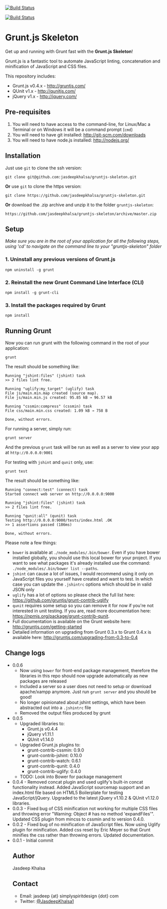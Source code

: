 [![Build Status](https://codeship.com/projects/af7538b0-c46f-0132-b02a-46867e328226/status?branch=master)](https://codeship.com/projects/74124)

[![Build Status](https://travis-ci.org/xuey90/gruntjs-skeleton.svg?branch=branch)](https://travis-ci.org/xuey90/gruntjs-skeleton) 

# Grunt.js Skeleton #

Get up and running with Grunt fast with the **Grunt.js Skeleton**!

Grunt.js is a fantastic tool to automate JavaScript linting, concatenation and minification of JavaScript and CSS files.

This repository includes:
* Grunt.js v0.4.x - http://gruntjs.com/
* QUnit v1.x - http://qunitjs.com/
* jQuery v1.x - http://jquery.com/

## Pre-requisites ##
1. You will need to have access to the command-line, for Linux/Mac a Terminal or on Windows it will be a command prompt (`cmd`)
2. You will need to have git installed: http://git-scm.com/downloads
3. You will need to have node.js installed: http://nodejs.org/

## Installation ##
Just use `git` to clone the ssh version:

    git clone git@github.com:jasdeepkhalsa/gruntjs-skeleton.git

**Or** use `git` to clone the https version:

	git clone https://github.com/jasdeepkhalsa/gruntjs-skeleton.git

**Or** download the .zip archive and unzip it to the folder `gruntjs-skeleton`:

	https://github.com/jasdeepkhalsa/gruntjs-skeleton/archive/master.zip

## Setup ##
_Make sure you are in the root of your application for all the following steps, using 'cd' to navigate on the command line to your "gruntjs-skeleton" folder_

### 1. Uninstall any previous versions of Grunt.js ###

`npm uninstall -g grunt`

### 2. Reinstall the new Grunt Command Line Interface (CLI) ###

`npm install -g grunt-cli`

### 3. Install the packages required by Grunt ###

`npm install`

## Running Grunt ##

Now you can run grunt with the following command in the root of your application:

`grunt`

The result should be something like:

	Running "jshint:files" (jshint) task
	>> 2 files lint free.

	Running "uglify:my_target" (uglify) task
	File js/main.min.map created (source map).
	File js/main.min.js created: 95.85 kB → 96.57 kB

	Running "cssmin:compress" (cssmin) task
	File css/main.min.css created: 1.09 kB → 758 B

	Done, without errors.

For running a server, simply run:

`grunt server`

And the previous `grunt` task will be run as well as a server to view your app at `http://0.0.0.0:9001`

For testing with `jshint` and `qunit` only, use:

`grunt test`

The result should be something like:

    Running "connect:test" (connect) task
    Started connect web server on http://0.0.0.0:9000

    Running "jshint:files" (jshint) task
    >> 2 files lint free.

    Running "qunit:all" (qunit) task
    Testing http://0.0.0.0:9000/tests/index.html .OK
    >> 1 assertions passed (186ms)

    Done, without errors.

Please note a few things:
* `bower` is available at `./node_modules/.bin/bower`. Even if you have bower installed globally, you should use this local bower for your project. If you want to see what packages it's already installed use the command: `./node_modules/.bin/bower list --paths`.
* `jshint` can cause a lot of issues, I would recommend using it only on JavaScript files you yourself have created and want to test. In which case you can update the `.jshintrc` options which should be in valid JSON only
* `uglify` has a lot of options so please check the full list here: https://github.com/gruntjs/grunt-contrib-uglify
* `qunit` requires some setup so you can remove it for now if you're not interested in unit testing. If you are, read more documentation here: https://npmjs.org/package/grunt-contrib-qunit.
* Full documentation is available on the Grunt website here: http://gruntjs.com/getting-started
* Detailed information on upgrading from Grunt 0.3.x to Grunt 0.4.x is available here: http://gruntjs.com/upgrading-from-0.3-to-0.4

## Change logs ##
* 0.0.6
  * Now using `bower` for front-end package management, therefore the libraries in this repo should now upgrade automatically as new packages are released
  * Included a server so a user does not need to setup or download apache/xampp anymore. Just run `grunt server` and you should be good!
  * No longer opinionated about jshint settings, which have been abstracted out into a `.jshintrc` file
  - Removed the output files produced by grunt 
* 0.0.5
	* Upgraded libraries to:
		* Grunt.js v0.4.4
		* jQuery v1.11.1
		* QUnit v1.14.0
	* Upgraded Grunt.js plugins to:
		* grunt-contrib-cssmin: 0.9.0
		* grunt-contrib-jshint: 0.10.0
		* grunt-contrib-watch: 0.6.1
		* grunt-contrib-qunit: 0.4.0
		* grunt-contrib-uglify: 0.4.0
	- TODO: Look into Bower for package management
* 0.0.4 - Removed concat plugin and used uglify's built-in concat functionality instead. Added JavaScript sourcemap support and an index.html file based on HTML5 Boilerplate for testing JavaScript/jQuery. Upgraded to the latest jQuery v1.10.2 & QUnit v1.12.0 libraries.
* 0.0.3 - Fixed bug of CSS minification not working for multiple CSS files and throwing error "Warning: Object #<Object> has no method 'expandFiles'". Updated CSS plugin from mincss to cssmin and to version 0.4.0.
* 0.0.2 - Fixed bug of no minification of JavaScript files. Now using Uglify plugin for minification. Added css reset by Eric Meyer so that Grunt minifies the css rather than throwing errors. Updated documentation.
* 0.0.1 - Initial commit

## Author ##
Jasdeep Khalsa

## Contact ##
* Email: jasdeep {at} simplyspiritdesign {dot} com
* Twitter: [@JasdeepKhalsa1](http://twitter.com/@JasdeepKhalsa1)
